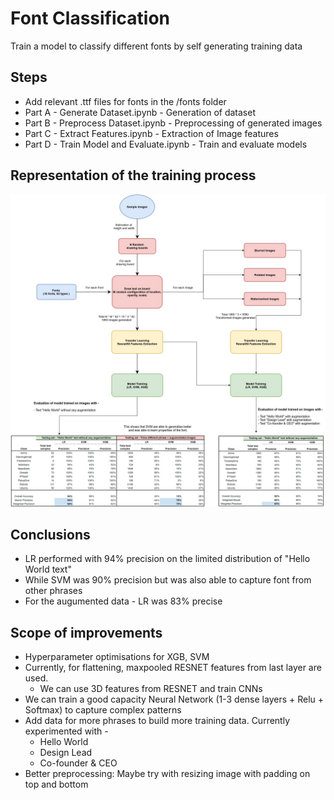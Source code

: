 # Font Classification
Train a model to classify different fonts by self generating training data

## Steps
- Add relevant .ttf files for fonts in the /fonts folder
- Part A - Generate Dataset.ipynb - Generation of dataset
- Part B - Preprocess Dataset.ipynb - Preprocessing of generated images
- Part C - Extract Features.ipynb - Extraction of Image features
- Part D - Train Model and Evaluate.ipynb - Train and evaluate models

## Representation of the training process

![alt text](https://github.com/vedvasu/font-classification/blob/main/pipeline_diagram.jpg)

## Conclusions
- LR performed with 94% precision on the limited distribution of "Hello World text"
- While SVM was 90% precision but was also able to capture font from other phrases
- For the augumented data - LR was 83% precise


## Scope of improvements
- Hyperparameter optimisations for XGB, SVM
- Currently, for flattening, maxpooled RESNET features from last layer are used.
  - We can use 3D features from RESNET and train CNNs
- We can train a good capacity Neural Network (1-3 dense layers + Relu + Softmax) to capture complex patterns
- Add data for more phrases to build more training data. Currently experimented with -
  - Hello World
  - Design Lead
  - Co-founder & CEO
- Better preprocessing: Maybe try with resizing image with padding on top and bottom

